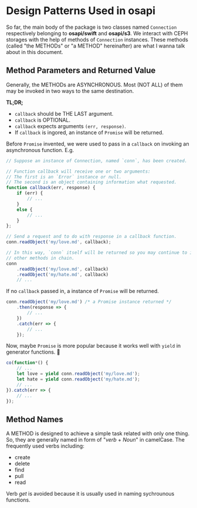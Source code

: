 #    Design Patterns Used in osapi

So far, the main body of the package is two classes named `Connection` respectively belonging to __osapi/swift__ and __osapi/s3__. We interact with CEPH storages with the help of methods of `Connection` instances. These methods (called "the METHODs" or "a METHOD" hereinafter) are what I wanna talk about in this document.

##    Method Parameters and Returned Value

Generally, the METHODs are ASYNCHRONOUS. Most (NOT ALL) of them may be invoked in two ways to the same destination.

__TL;DR;__
*   `callback` should be THE LAST argument.
*	`callback` is OPTIONAL.
*   `callback` expects arguments `(err, response)`.
*   If `callback` is ingored, an instance of `Promise` will be returned.

Before `Promise` invented, we were used to pass in a `callback` on invoking an asynchronous function. E.g.

```javascript
// Suppose an instance of Connection, named `conn`, has been created.

// Function callback will receive one or two arguments:
// The first is an `Error` instance or null.
// The second is an object containing information what requested.
function callback(err, response) {
    if (err) {
        // ...
    }
    else {
        // ...
    }
};

// Send a request and to do with response in a callback function.
conn.readObject('my/love.md', callback);

// In this way, `conn` itself will be returned so you may continue to invoke 
// other methods in chain.
conn
    .readObject('my/love.md', callback)
    .readObject('my/hate.md', callback)
    // ...
```

If no `callback` passed in, a instance of `Promise` will be returned.

```javascript
conn.readObject('my/love.md') /* a Promise instance returned */
    .then(response => {
        // ...
    })
    .catch(err => {
        // ...
    });
```

Now, maybe `Promise` is more popular because it works well with `yield` in generator functions. 
```javascript
co(function*() {
    // ...
    let love = yield conn.readObject('my/love.md');
    let hate = yield conn.readObject('my/hate.md');
    // ...
}).catch(err => {
    // ...
});
```

##   Method Names

A METHOD is designed to achieve a simple task related with only one thing. So, they are generally named in form of "*verb* + *Noun*" in camelCase. The frequently used verbs including:

*	create
*	delete
*	find
*	pull
*	read

Verb *get* is avoided because it is usually used in naming sychrounous functions.